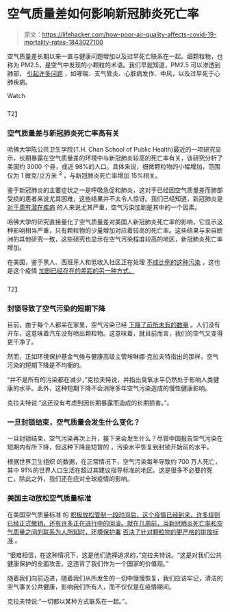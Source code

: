 # 空气质量差如何影响新冠肺炎死亡率

> 原文：<https://lifehacker.com/how-poor-air-quality-affects-covid-19-mortality-rates-1843027100>

空气质量差长期以来一直与健康问题增加以及过早死亡联系在一起。细颗粒物，也称为 PM2.5，是空气中发现的小颗粒的术语。我们早就知道，PM2.5 可以渗透到肺部， [引起许多问题](https://www.edf.org/health/health-impacts-air-pollution) ，如哮喘、支气管炎、心脏病发作、中风，以及过早死于心肺疾病。

Watch

### 

T2】

### 空气质量差与新冠肺炎死亡率高有关

哈佛大学陈公共卫生学院(T.H. Chan School of Public Health)最近的一项研究显示，长期暴露在空气质量差的环境中与新冠肺炎较高的死亡率有关，该研究分析了美国约 3000 个县，或近 98%的人口。具体来说，细微颗粒物的小幅增加，范围仅为 1 微克/立方米 <sup>3</sup> ，与新冠肺炎死亡率增加 15%相关。

鉴于新冠肺炎的主要症状之一是呼吸急促和肺炎，这对于已经因空气质量差而肺部受损的患者来说尤其困难，这些结果并不太令人惊讶。我们已经知道，新冠肺炎是 [对于患有潜在疾病](https://www.nbcnews.com/health/health-news/sickest-covid-19-patients-underlying-conditions-are-common-large-study-n1189906) 的人来说尤其严重，空气污染加剧是其中的一个因素。

哈佛大学的研究直接量化了空气质量差对美国人新冠肺炎死亡率的影响，它显示这种影响相当严重，只有颗粒物的少量增加对应着较高的死亡率。这些结果与来自欧洲的其他研究一致，这些研究也显示在空气污染程度较高的地区，新冠肺炎死亡率增加。

在美国，鉴于黑人、西班牙人和低收入社区正在处理 [不成比例的这种污染](https://undark.org/2020/04/16/air-pollution-covid-19/) ，这也是这个疫情 [加剧已经存在的差距的另一种方式。](https://www.vox.com/coronavirus-covid19/2020/4/18/21226225/coronavirus-black-cdc-infection)

### 

T2】

### 封锁导致了空气污染的短期下降

目前，由于每个人都呆在家里，空气污染已经 [下降了前所未有的数量](https://www.cnbc.com/2020/04/22/coronavirus-air-pollution-has-fallen-dramatically-for-these-cities.html) 。人们没有开车，这意味着汽车没有喷出颗粒物。这意味着，就目前而言，我们的空气又变得更干净了。

然而，正如环境保护基金气候与健康高级主管埃琳娜·克拉夫特指出的那样，空气污染的短期下降是不均衡的。

“并不是所有的污染都在减少，”克拉夫特说，并指出臭氧水平仍然处于影响人类健康的水平。此外，这种短期下降不会消除多年空气污染造成的慢性健康影响。

克拉夫特说:“这还没有考虑到因长期暴露而造成的长期损害。”。

### 一旦封锁结束，空气质量会发生什么变化？

一旦封锁结束，空气污染再次上升，接下来会发生什么？尽管中国报告空气污染在短期内有所下降，但这种下降是短暂的 ，污染水平恢复到封锁开始前的水平。

根据世界卫生组织 的数据，在正常情况下，空气污染每年导致约 700 万人死亡，其中 91%的世界人口生活在超过其建议指导标准的地区。这是很多不必要的死亡，除此之外，我们还在应对全球疫情的影响。

### 美国主动放松空气质量标准

在美国空气质量标准 的 [积极放松管制一段时间后，这个疫情已经到来，许多规则已经正式撤销，还有许多正在进行中的回滚。就在几周前，当新冠肺炎死亡率和空气质量之间的联系为人所知时，环境保护署](https://www.nytimes.com/interactive/2019/climate/trump-environment-rollbacks.html) [否决了针对颗粒物的更严格的排放标准](https://www.washingtonpost.com/health/2020/04/14/epa-pollution-coronavirus/) 。

“很难相信，在这种情况下，这是他们选择追求的，”克拉夫特说。“这是对我们公共健康保护的全面攻击。这违背了我们作为一个国家的价值观。”

随着我们向前迈进，随着我们从所发生的一切中慢慢恢复，我们应该牢记，清洁的空气事关公共健康，影响我们所有人，而不仅仅是在疫情期间。

克拉夫特说:“一切都以某种方式联系在一起。”。